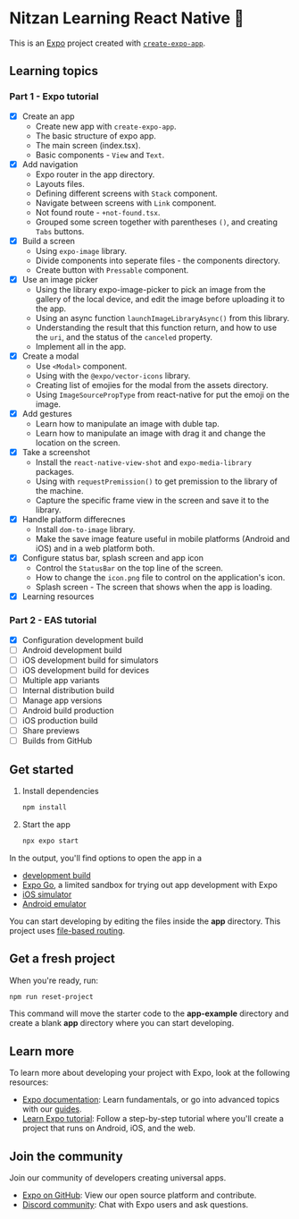 # Nitzan Learning React Native 👋

This is an [Expo](https://expo.dev) project created with [`create-expo-app`](https://www.npmjs.com/package/create-expo-app).

## Learning topics

### Part 1 - Expo tutorial

- [x] Create an app
  - Create new app with `create-expo-app`.
  - The basic structure of expo app.
  - The main screen (index.tsx).
  - Basic components - `View` and `Text`.
- [x] Add navigation
  - Expo router in the app directory.
  - Layouts files.
  - Defining different screens with `Stack` component.
  - Navigate between screens with `Link` component.
  - Not found route - `+not-found.tsx`.
  - Grouped some screen together with parentheses `()`, and creating `Tabs` buttons.
- [x] Build a screen
  - Using `expo-image` library.
  - Divide components into seperate files - the components directory.
  - Create button with `Pressable` component.
- [x] Use an image picker
  - Using the library expo-image-picker to pick an image from the gallery of the local device, and edit the image before uploading it to the app.
  - Using an async function `launchImageLibraryAsync()` from this library.
  - Understanding the result that this function return, and how to use the `uri`, and the status of the `canceled` property.
  - Implement all in the app.
- [x] Create a modal
  - Use `<Modal>` component.
  - Using with the `@expo/vector-icons` library.
  - Creating list of emojies for the modal from the assets directory.
  - Using `ImageSourcePropType` from react-native for put the emoji on the image.
- [x] Add gestures
  - Learn how to manipulate an image with duble tap.
  - Learn how to manipulate an image with drag it and change the location on the screen.
- [x] Take a screenshot
  - Install the `react-native-view-shot` and `expo-media-library` packages.
  - Using with `requestPremission()` to get premission to the library of the machine.
  - Capture the specific frame view in the screen and save it to the library.
- [x] Handle platform differecnes
  - Install `dom-to-image` library.
  - Make the save image feature useful in mobile platforms (Android and iOS) and in a web platform both.
- [x] Configure status bar, splash screen and app icon
  - Control the `StatusBar` on the top line of the screen.
  - How to change the `icon.png` file to control on the application's icon.
  - Splash screen - The screen that shows when the app is loading.
- [x] Learning resources

### Part 2 - EAS tutorial

- [x] Configuration development build
- [ ] Android development build
- [ ] iOS development build for simulators
- [ ] iOS development build for devices
- [ ] Multiple app variants
- [ ] Internal distribution build
- [ ] Manage app versions
- [ ] Android build production
- [ ] iOS production build
- [ ] Share previews
- [ ] Builds from GitHub

## Get started

1. Install dependencies

   ```bash
   npm install
   ```

2. Start the app

   ```bash
   npx expo start
   ```

In the output, you'll find options to open the app in a

- [development build](https://docs.expo.dev/develop/development-builds/introduction/)
- [Expo Go](https://expo.dev/go), a limited sandbox for trying out app development with Expo
- [iOS simulator](https://docs.expo.dev/workflow/ios-simulator/)
- [Android emulator](https://docs.expo.dev/workflow/android-studio-emulator/)

You can start developing by editing the files inside the **app** directory. This project uses [file-based routing](https://docs.expo.dev/router/introduction).

## Get a fresh project

When you're ready, run:

```bash
npm run reset-project
```

This command will move the starter code to the **app-example** directory and create a blank **app** directory where you can start developing.

## Learn more

To learn more about developing your project with Expo, look at the following resources:

- [Expo documentation](https://docs.expo.dev/): Learn fundamentals, or go into advanced topics with our [guides](https://docs.expo.dev/guides).
- [Learn Expo tutorial](https://docs.expo.dev/tutorial/introduction/): Follow a step-by-step tutorial where you'll create a project that runs on Android, iOS, and the web.

## Join the community

Join our community of developers creating universal apps.

- [Expo on GitHub](https://github.com/expo/expo): View our open source platform and contribute.
- [Discord community](https://chat.expo.dev): Chat with Expo users and ask questions.
